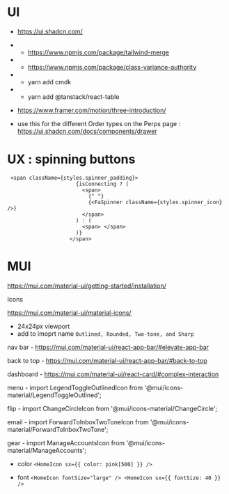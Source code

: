 # UI

- https://ui.shadcn.com/
- - https://www.npmjs.com/package/tailwind-merge
- - https://www.npmjs.com/package/class-variance-authority
- - yarn add cmdk
- - yarn add @tanstack/react-table

- https://www.framer.com/motion/three-introduction/

- use this for the different Order types on the Perps page : https://ui.shadcn.com/docs/components/drawer

# UX : spinning buttons

```
 <span className={styles.spinner_padding}>
                      {isConnecting ? (
                        <span>
                          {" "}
                          {<FaSpinner className={styles.spinner_icon} />}
                        </span>
                      ) : (
                        <span> </span>
                      )}
                    </span>

```

# MUI

https://mui.com/material-ui/getting-started/installation/

Icons

https://mui.com/material-ui/material-icons/

- 24x24px viewport
- add to imoprt name
  `Outlined, Rounded, Two-tone, and Sharp`

nav bar - https://mui.com/material-ui/react-app-bar/#elevate-app-bar

back to top - https://mui.com/material-ui/react-app-bar/#back-to-top

dashboard - https://mui.com/material-ui/react-card/#complex-interaction

menu - import LegendToggleOutlinedIcon from '@mui/icons-material/LegendToggleOutlined';

flip - import ChangeCircleIcon from '@mui/icons-material/ChangeCircle';

email - import ForwardToInboxTwoToneIcon from '@mui/icons-material/ForwardToInboxTwoTone';

gear - import ManageAccountsIcon from '@mui/icons-material/ManageAccounts';

- color
  `<HomeIcon sx={{ color: pink[500] }} />`

- font
  `<HomeIcon fontSize="large" />
<HomeIcon sx={{ fontSize: 40 }} />`
